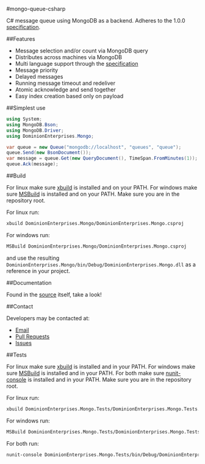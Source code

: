 #mongo-queue-csharp

C# message queue using MongoDB as a backend.
Adheres to the 1.0.0 [specification](https://github.com/dominionenterprises/mongo-queue-specification).

##Features

 * Message selection and/or count via MongoDB query
 * Distributes across machines via MongoDB
 * Multi language support through the [specification](https://github.com/dominionenterprises/mongo-queue-specification)
 * Message priority
 * Delayed messages
 * Running message timeout and redeliver
 * Atomic acknowledge and send together
 * Easy index creation based only on payload

##Simplest use

```csharp
using System;
using MongoDB.Bson;
using MongoDB.Driver;
using DominionEnterprises.Mongo;

var queue = new Queue("mongodb://localhost", "queues", "queue");
queue.Send(new BsonDocument());
var message = queue.Get(new QueryDocument(), TimeSpan.FromMinutes(1));
queue.Ack(message);
```

##Build

For linux make sure [xbuild](http://www.mono-project.com/Microsoft.Build) is installed and on your PATH.
For windows make sure [MSBuild](http://msdn.microsoft.com/en-us/library/dd393574.aspx) is installed and on your PATH.
Make sure you are in the repository root.

For linux run:

```bash
xbuild DominionEnterprises.Mongo/DominionEnterprises.Mongo.csproj
```

For windows run:

```bash
MSBuild DominionEnterprises.Mongo/DominionEnterprises.Mongo.csproj
```

and use the resulting `DominionEnterprises.Mongo/bin/Debug/DominionEnterprises.Mongo.dll` as a reference in your project.

##Documentation

Found in the [source](DominionEnterprises.Mongo/Queue.cs) itself, take a look!

##Contact

Developers may be contacted at:

 * [Email](mailto:tol_igroup@dominionenterprises.com)
 * [Pull Requests](https://github.com/dominionenterprises/mongo-queue-php/pulls)
 * [Issues](https://github.com/dominionenterprises/mongo-queue-php/issues)

##Tests

For linux make sure [xbuild](http://www.mono-project.com/Microsoft.Build) is installed and in your PATH.
For windows make sure [MSBuild](http://msdn.microsoft.com/en-us/library/dd393574.aspx) is installed and in your PATH.
For both make sure [nunit-console](http://www.nunit.org/index.php?p=nunit-console&r=2.2.10) is installed and in your PATH.
Make sure you are in the repository root.

For linux run:

```bash
xbuild DominionEnterprises.Mongo.Tests/DominionEnterprises.Mongo.Tests.csproj
```

For windows run:

```bash
MSBuild DominionEnterprises.Mongo.Tests/DominionEnterprises.Mongo.Tests.csproj
```

For both run:

```bash
nunit-console DominionEnterprises.Mongo.Tests/bin/Debug/DominionEnterprises.Mongo.Tests.dll
```
